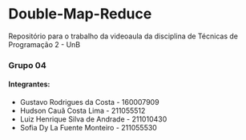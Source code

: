 # Double-Map-Reduce
Repositório para o trabalho da videoaula da disciplina de Técnicas de Programação 2 - UnB

### Grupo 04
#### Integrantes:
* Gustavo Rodrigues da Costa - 160007909
* Hudson Cauã Costa Lima - 211055512
* Luiz Henrique Silva de Andrade - 211010430
* Sofia Dy La Fuente Monteiro - 211055530
